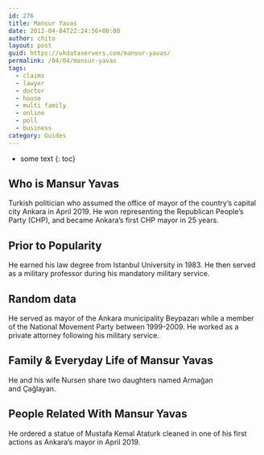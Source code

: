 ```yaml
---
id: 276
title: Mansur Yavas
date: 2012-04-04T22:24:56+00:00
author: chito
layout: post
guid: https://ukdataservers.com/mansur-yavas/
permalink: /04/04/mansur-yavas
tags:
  - claims
  - lawyer
  - doctor
  - house
  - multi family
  - online
  - poll
  - business
category: Guides
---
```


* some text
{: toc}


## Who is  Mansur Yavas
                  
                  
                  
Turkish politician who assumed the office of mayor of the country&#8217;s capital city Ankara in April 2019. He won representing the Republican People&#8217;s Party (CHP), and became Ankara&#8217;s first CHP mayor in 25 years. 
                  
                
                
                
## Prior to Popularity 
                  
                  
                  
He earned his law degree from Istanbul University in 1983. He then served as a military professor during his mandatory military service. 
                  
                
                
                
## Random data 
                  
                  
                  
He served as mayor of the Ankara municipality Beypazarı while a member of the National Movement Party between 1999-2009. He worked as a private attorney following his military service. 
                  
                
                
                
## Family & Everyday Life of Mansur Yavas
                  
                  
                  
He and his wife Nursen share two daughters named Armağan and Çağlayan.
                  
                
                
                
## People Related With  Mansur Yavas
                  
                  
                  
He ordered a statue of Mustafa Kemal Ataturk cleaned in one of his first actions as Ankara&#8217;s mayor in April 2019. 
                  
                
              
            
          
          
          
    
    
  
